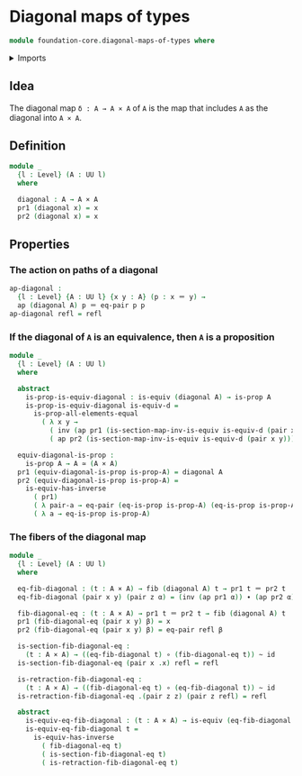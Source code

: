 # Diagonal maps of types

```agda
module foundation-core.diagonal-maps-of-types where
```

<details><summary>Imports</summary>

```agda
open import foundation.action-on-identifications-functions
open import foundation.dependent-pair-types
open import foundation.equality-cartesian-product-types
open import foundation.universe-levels

open import foundation-core.cartesian-product-types
open import foundation-core.equivalences
open import foundation-core.fibers-of-maps
open import foundation-core.function-types
open import foundation-core.homotopies
open import foundation-core.identity-types
open import foundation-core.propositions
```

</details>

## Idea

The diagonal map `δ : A → A × A` of `A` is the map that includes `A` as the
diagonal into `A × A`.

## Definition

```agda
module _
  {l : Level} (A : UU l)
  where

  diagonal : A → A × A
  pr1 (diagonal x) = x
  pr2 (diagonal x) = x
```

## Properties

### The action on paths of a diagonal

```agda
ap-diagonal :
  {l : Level} {A : UU l} {x y : A} (p : x ＝ y) →
  ap (diagonal A) p ＝ eq-pair p p
ap-diagonal refl = refl
```

### If the diagonal of `A` is an equivalence, then `A` is a proposition

```agda
module _
  {l : Level} (A : UU l)
  where

  abstract
    is-prop-is-equiv-diagonal : is-equiv (diagonal A) → is-prop A
    is-prop-is-equiv-diagonal is-equiv-d =
      is-prop-all-elements-equal
        ( λ x y →
          ( inv (ap pr1 (is-section-map-inv-is-equiv is-equiv-d (pair x y)))) ∙
          ( ap pr2 (is-section-map-inv-is-equiv is-equiv-d (pair x y))))

  equiv-diagonal-is-prop :
    is-prop A → A ≃ (A × A)
  pr1 (equiv-diagonal-is-prop is-prop-A) = diagonal A
  pr2 (equiv-diagonal-is-prop is-prop-A) =
    is-equiv-has-inverse
      ( pr1)
      ( λ pair-a → eq-pair (eq-is-prop is-prop-A) (eq-is-prop is-prop-A))
      ( λ a → eq-is-prop is-prop-A)
```

### The fibers of the diagonal map

```agda
module _
  {l : Level} (A : UU l)
  where

  eq-fib-diagonal : (t : A × A) → fib (diagonal A) t → pr1 t ＝ pr2 t
  eq-fib-diagonal (pair x y) (pair z α) = (inv (ap pr1 α)) ∙ (ap pr2 α)

  fib-diagonal-eq : (t : A × A) → pr1 t ＝ pr2 t → fib (diagonal A) t
  pr1 (fib-diagonal-eq (pair x y) β) = x
  pr2 (fib-diagonal-eq (pair x y) β) = eq-pair refl β

  is-section-fib-diagonal-eq :
    (t : A × A) → ((eq-fib-diagonal t) ∘ (fib-diagonal-eq t)) ~ id
  is-section-fib-diagonal-eq (pair x .x) refl = refl

  is-retraction-fib-diagonal-eq :
    (t : A × A) → ((fib-diagonal-eq t) ∘ (eq-fib-diagonal t)) ~ id
  is-retraction-fib-diagonal-eq .(pair z z) (pair z refl) = refl

  abstract
    is-equiv-eq-fib-diagonal : (t : A × A) → is-equiv (eq-fib-diagonal t)
    is-equiv-eq-fib-diagonal t =
      is-equiv-has-inverse
        ( fib-diagonal-eq t)
        ( is-section-fib-diagonal-eq t)
        ( is-retraction-fib-diagonal-eq t)
```
